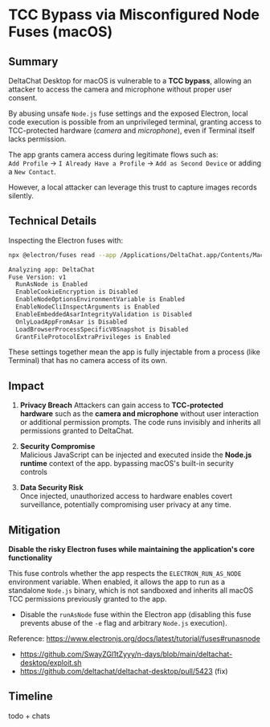 # TCC Bypass via Misconfigured Node Fuses (macOS)

## Summary

DeltaChat Desktop for macOS is vulnerable to a **TCC bypass**, allowing an attacker to access the camera and microphone without proper user consent.  

By abusing unsafe `Node.js` fuse settings and the exposed Electron, local code execution is possible from an unprivileged terminal, granting access to TCC-protected hardware (_camera_ and _microphone_), even if Terminal itself lacks permission.

The app grants camera access during legitimate flows such as:  
`Add Profile` → `I Already Have a Profile` → `Add as Second Device` or adding a `New Contact`. 

However, a local attacker can leverage this trust to capture images records silently.

## Technical Details

Inspecting the Electron fuses with:

```sh
npx @electron/fuses read --app /Applications/DeltaChat.app/Contents/MacOS/DeltaChat 

Analyzing app: DeltaChat
Fuse Version: v1
  RunAsNode is Enabled
  EnableCookieEncryption is Disabled
  EnableNodeOptionsEnvironmentVariable is Enabled
  EnableNodeCliInspectArguments is Enabled
  EnableEmbeddedAsarIntegrityValidation is Disabled
  OnlyLoadAppFromAsar is Disabled
  LoadBrowserProcessSpecificV8Snapshot is Disabled
  GrantFileProtocolExtraPrivileges is Enabled
```

These settings together mean the app is fully injectable from a process (like Terminal) that has no camera access of its own.

## Impact

1. **Privacy Breach** 
    Attackers can gain access to **TCC-protected hardware** such as the **camera and microphone** without user interaction or additional permission prompts. The code runs invisibly and inherits all permissions granted to DeltaChat.

2. **Security Compromise**  
    Malicious JavaScript can be injected and executed inside the **Node.js runtime** context of the app. bypassing macOS's built-in security controls

3. **Data Security Risk**  
    Once injected, unauthorized access to hardware enables covert surveillance, potentially compromising user privacy at any time.

## Mitigation

**Disable the risky Electron fuses while maintaining the application's core functionality**

This fuse controls whether the app respects the `ELECTRON_RUN_AS_NODE` environment variable. When enabled, it allows the app to run as a standalone `Node.js` binary, which is not sandboxed and inherits all macOS TCC permissions previously granted to the app.

- Disable the `runAsNode` fuse within the Electron app (disabling this fuse prevents abuse of the `-e` flag and arbitrary `Node.js` execution).

Reference: https://www.electronjs.org/docs/latest/tutorial/fuses#runasnode


- https://github.com/SwayZGl1tZyyy/n-days/blob/main/deltachat-desktop/exploit.sh
- https://github.com/deltachat/deltachat-desktop/pull/5423 (fix)

## Timeline

todo + chats
